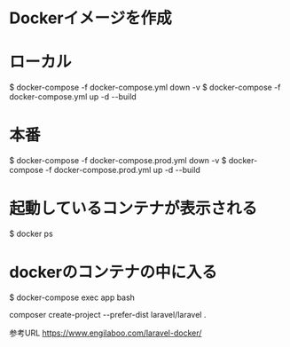 # Dockerイメージを作成
# ローカル
$ docker-compose -f docker-compose.yml down -v
$ docker-compose -f docker-compose.yml up -d --build

# 本番
$ docker-compose -f docker-compose.prod.yml down -v
$ docker-compose -f docker-compose.prod.yml up -d --build

# 起動しているコンテナが表示される
$ docker ps

# dockerのコンテナの中に入る
$ docker-compose exec app bash


composer create-project --prefer-dist laravel/laravel .

参考URL
https://www.engilaboo.com/laravel-docker/
